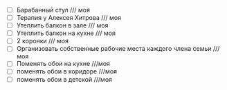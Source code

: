 - [ ] Барабанный стул  /// моя 
- [ ] Терапия у Алексея Хитрова /// моя
- [ ] Утеплить балкон в зале /// моя
- [ ] Утеплить балкон на кухне /// моя
- [ ] 2 коронки /// моя
- [ ] Организовать собственные рабочие места каждого члена семьи ///моя
- [ ] Поменять обои на кухне ///моя
- [ ] поменять обои в коридоре ///моя
- [ ] поменять обои в детской ///моя
